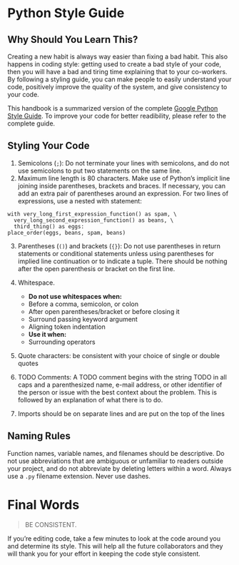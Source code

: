 # Python Style Guide

## Why Should You Learn This?

Creating a new habit is always way easier than fixing a bad habit. This also happens in coding style: getting used to create a bad style of your code, then you will have a bad and tiring time explaining that to your co-workers. By following a styling guide, you can make people to easily understand your code, positively improve the quality of the system, and give consistency to your code.

This handbook is a summarized version of the complete [Google Python Style Guide](http://google.github.io/styleguide/pyguide.html). To improve your code for better readibility, please refer to the complete guide.

## Styling Your Code

1. Semicolons (`;`): Do not terminate your lines with semicolons, and do not use semicolons to put two statements on the same line.
2. Maximum line length is 80 characters. Make use of Python’s implicit line joining inside parentheses, brackets and braces. If necessary, you can add an extra pair of parentheses around an expression. For two lines of expressions, use a nested with statement:

```
with very_long_first_expression_function() as spam, \
  very_long_second_expression_function() as beans, \
  third_thing() as eggs:
place_order(eggs, beans, spam, beans)
```

3. Parentheses (`()`) and brackets (`{}`): Do not use parentheses in return statements or conditional statements unless using parentheses for implied line continuation or to indicate a tuple. There should be nothing after the open parenthesis or bracket on the first line.

4. Whitespace. 
   - **Do not use whitespaces when:**
   - Before a comma, semicolon, or colon
   - After open parentheses/bracket  or before closing it
   - Surround passing keyword argument
   - Aligning token indentation
   - **Use it when:**
   - Surrounding operators
5. Quote characters: be consistent with your choice of single or double quotes
6. TODO Comments: A TODO comment begins with the string TODO in all caps and a parenthesized name, e-mail address, or other identifier of the person or issue with the best context about the problem. This is followed by an explanation of what there is to do.
7. Imports should be on separate lines and are put on the top of the lines 

## Naming Rules

Function names, variable names, and filenames should be descriptive. Do not use abbreviations that are ambiguous or unfamiliar to readers outside your project, and do not abbreviate by deleting letters within a word. Always use a `.py` filename extension. Never use dashes.

# Final Words

> BE CONSISTENT.

If you’re editing code, take a few minutes to look at the code around you and determine its style. This will help all the future collaborators and they will thank you for your effort in keeping the code style consistent.
   